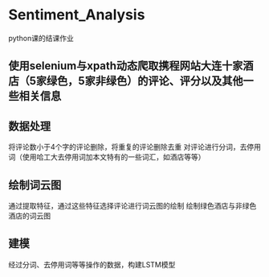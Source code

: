 # Sentiment_Analysis
python课的结课作业

## 使用selenium与xpath动态爬取携程网站大连十家酒店（5家绿色，5家非绿色）的评论、评分以及其他一些相关信息

## 数据处理
将评论数小于4个字的评论删除，将重复的评论删除去重
对评论进行分词，去停用词（使用哈工大去停用词加本文特有的一些词汇，如酒店等等）

## 绘制词云图
通过提取特征，通过这些特征选择评论进行词云图的绘制
绘制绿色酒店与非绿色酒店的词云图

## 建模
经过分词、去停用词等等操作的数据，构建LSTM模型
